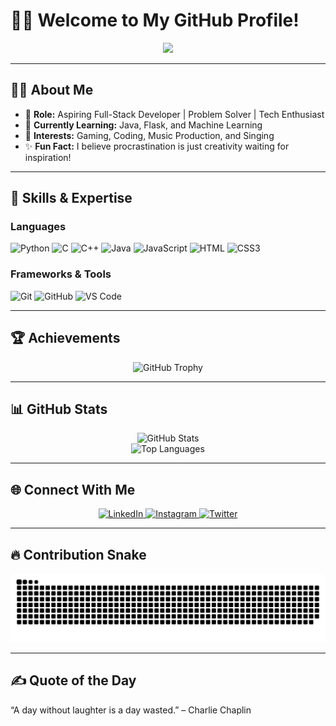 # 👨‍💻 Welcome to My GitHub Profile!

<div align="center">
  <img src="https://media.giphy.com/media/M9gbBd9nbDrOTu1Mqx/giphy.gif" width="100"/>
</div>

---

## 🧑‍🎓 About Me

- 🎯 **Role:** Aspiring Full-Stack Developer | Problem Solver | Tech Enthusiast  
- 🌱 **Currently Learning:** Java, Flask, and Machine Learning  
- 🚀 **Interests:** Gaming, Coding, Music Production, and Singing  
- ✨ **Fun Fact:** I believe procrastination is just creativity waiting for inspiration!  

---

## 💼 Skills & Expertise

### Languages
![Python](https://img.shields.io/badge/Python-3776AB?style=for-the-badge&logo=python&logoColor=white)
![C](https://img.shields.io/badge/C-A8B9CC?style=for-the-badge&logo=c&logoColor=white)
![C++](https://img.shields.io/badge/C++-00599C?style=for-the-badge&logo=cplusplus&logoColor=white)
![Java](https://img.shields.io/badge/Java-007396?style=for-the-badge&logo=java&logoColor=white)
![JavaScript](https://img.shields.io/badge/JavaScript-F7DF1E?style=for-the-badge&logo=javascript&logoColor=black)
![HTML](https://img.shields.io/badge/HTML-E34F26?style=for-the-badge&logo=html5&logoColor=white)
![CSS3](https://img.shields.io/badge/CSS3-1572B6?style=for-the-badge&logo=css3&logoColor=white)

### Frameworks & Tools
![Git](https://img.shields.io/badge/Git-F05032?style=for-the-badge&logo=git&logoColor=white)
![GitHub](https://img.shields.io/badge/GitHub-181717?style=for-the-badge&logo=github&logoColor=white)
![VS Code](https://img.shields.io/badge/VS%20Code-007ACC?style=for-the-badge&logo=visual-studio-code&logoColor=white)

---

## 🏆 Achievements

<div align="center">
  <img src="https://github-profile-trophy.vercel.app/?username=perfectking321&theme=nord&no-frame=true&column=6" alt="GitHub Trophy" />
</div>

---

## 📊 GitHub Stats

<div align="center">
  <img src="https://github-readme-stats.vercel.app/api?username=perfectking321&show_icons=true&theme=nord" alt="GitHub Stats" />
  <br />
  <img src="https://github-readme-stats.vercel.app/api/top-langs/?username=perfectking321&layout=compact&theme=nord" alt="Top Languages" />
</div>

---

## 🌐 Connect With Me

<div align="center">
  <a href="https://www.linkedin.com/in/iyad-ahmed-0b7791327/" target="_blank">
    <img src="https://img.shields.io/badge/LinkedIn-0077B5?style=for-the-badge&logo=linkedin&logoColor=white" alt="LinkedIn">
  </a>
  <a href="https://www.instagram.com/rayyaniyad/" target="_blank">
    <img src="https://img.shields.io/badge/Instagram-E4405F?style=for-the-badge&logo=instagram&logoColor=white" alt="Instagram">
  </a>
  <a href="https://twitter.com/perfectkings321" target="_blank">
    <img src="https://img.shields.io/badge/Twitter-1DA1F2?style=for-the-badge&logo=twitter&logoColor=white" alt="Twitter">
  </a>
</div>

---

## 🔥 Contribution Snake

<div align="center">
  <img src="https://github.com/Platane/snk/raw/output/github-contribution-grid-snake.svg" alt="Contribution Snake Animation" />
</div>

---

## ✍️ Quote of the Day

<!--STARTS_HERE_QUOTE_README-->
“A day without laughter is a day wasted.” – Charlie Chaplin
<!--ENDS_HERE_QUOTE_README-->

